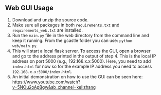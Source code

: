 ## Web GUI Usage

1. Download and unzip the source code.
2. Make sure all packages in both `requirements.txt` and `requirements_web.txt` are installed.
3. Run the `main.py` file in the web directory from the command line and keep it running. From the gcastle folder you can use: `python web/main.py`.
4. This will start a local flask server. To access the GUI, open a browser and go to the address printed in the output of step 4. This is the local IP address on port 5000 (e.g., 192.168.x.x:5000). Here, you need to add `index.html` for now so for the example IP address you need to access `192.168.x.x:5000/index.html`.
5. An initial demonstration on how to use the GUI can be seen here: https://www.youtube.com/watch?v=5NOu2oApBgw&ab_channel=kelizhang
